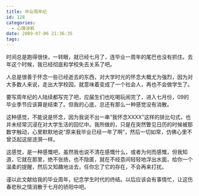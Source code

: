 ```yaml
---
title: 毕业周年纪
id: 128
categories:
  - 心情涂鸦
date: 2009-07-06 21:36:35
tags:
---
```


 时间总是跑得很快，一转眼，就已经七月了，连毕业一周年的尾巴也没有抓住。去年这个时候，我已经彻底和学校失去关系了吧。

 人总是很善于怀念一些已经逝去的东西，对大学时光的怀念大概尤为强烈，因为对大多数人来说，走出大学校园，就意味着变成了一个社会人，再也不会做学生了。

 要写周年纪的人陆续都写完了吧，应届生们也吃喝玩闹完了，进入七月份，09的毕业季节应该算是结束了。但我的心底，总还有那么一种感觉没有消散。

 这种感觉，不能说是怀念，因为我说不出一串“我怀念XXXX”这样的排比句式，也并未经常沉浸在对大学生活的回忆中。我所做的，只是在突然瞥见日历的时候被那数字触动，心里默默地说“原来我毕业已经一年了啊”，然后一切如常，仿佛心里不曾泛起这层涟漪一样。

 这感觉，是一种感慨吧，虽然我也说不清在感慨什么，或者为何而感慨，但我知道，它就在那里，绝不张扬，也不隐匿，就在不经意间轻轻地浮出水面，给你一个温柔的提醒，然后又知趣地淡去，任你忘了它的存在，不会再来打扰。

谨以此文献给我的毕业周年，纪念学生时代的终结。以后应该会有事情忙，让这伤春悲秋之情消散于七月的骄阳中吧。
